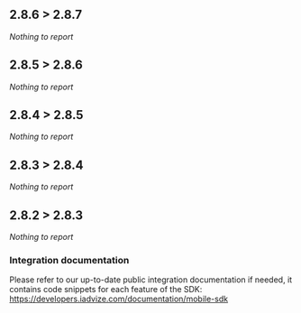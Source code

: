 ## 2.8.6 > 2.8.7

*Nothing to report*

## 2.8.5 > 2.8.6

*Nothing to report*

## 2.8.4 > 2.8.5

*Nothing to report*

## 2.8.3 > 2.8.4

*Nothing to report*

## 2.8.2 > 2.8.3

*Nothing to report*

### Integration documentation

Please refer to our up-to-date public integration documentation if needed, it contains code snippets
for each feature of the SDK:
https://developers.iadvize.com/documentation/mobile-sdk
